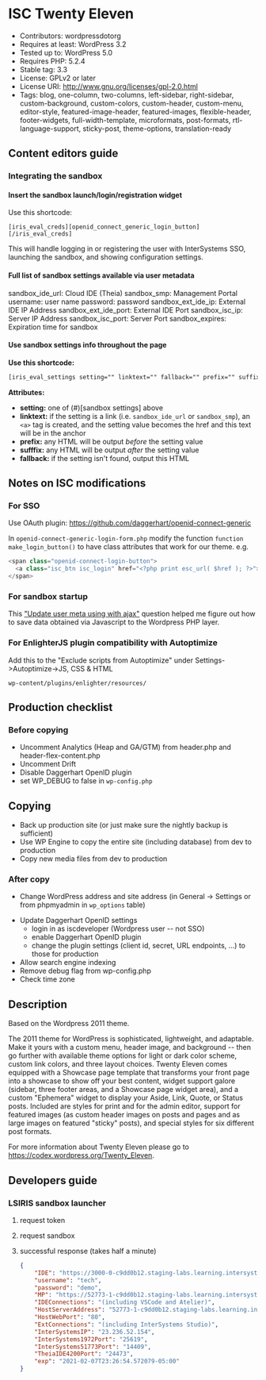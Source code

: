 # ISC Twenty Eleven

- Contributors: wordpressdotorg
- Requires at least: WordPress 3.2
- Tested up to: WordPress 5.0
- Requires PHP: 5.2.4
- Stable tag: 3.3
- License: GPLv2 or later
- License URI: http://www.gnu.org/licenses/gpl-2.0.html
- Tags: blog, one-column, two-columns, left-sidebar, right-sidebar, custom-background, custom-colors, custom-header, custom-menu, editor-style, featured-image-header, featured-images, flexible-header, footer-widgets, full-width-template, microformats, post-formats, rtl-language-support, sticky-post, theme-options, translation-ready

## Content editors guide

### Integrating the sandbox

#### Insert the sandbox launch/login/registration widget

Use this shortcode:

```
[iris_eval_creds][openid_connect_generic_login_button][/iris_eval_creds]
```

This will handle logging in or registering the user with InterSystems SSO, launching the sandbox, and showing configuration settings.

#### Full list of sandbox settings available via user metadata

sandbox_ide_url: Cloud IDE (Theia)
sandbox_smp: Management Portal
username: user name
password: password
sandbox_ext_ide_ip: External IDE IP Address
sandbox_ext_ide_port: External IDE Port
sandbox_isc_ip: Server IP Address
sandbox_isc_port: Server Port
sandbox_expires: Expiration time for sandbox

#### Use sandbox settings info throughout the page

**Use this shortcode:**

```html
[iris_eval_settings setting="" linktext="" fallback="" prefix="" suffix=""][/iris_eval_settings]
```

**Attributes:**

- **setting:** one of (#)[sandbox settings] above
- **linktext:** if the setting is a link (i.e. `sandbox_ide_url` or `sandbox_smp`), an `<a>` tag is created, and the setting value becomes the href and this text will be in the anchor
- **prefix:** any HTML will be output *before* the setting value
- **sufffix:** any HTML will be output *after* the setting value
- **fallback:** if the setting isn't found, output this HTML

## Notes on ISC modifications

### For SSO

Use OAuth plugin: https://github.com/daggerhart/openid-connect-generic

In `openid-connect-generic-login-form.php` modify the function `function make_login_button()` to have class attributes that work for our theme.
e.g. 

```javascript
<span class="openid-connect-login-button">
  <a class="isc_btn isc_login" href="<?php print esc_url( $href ); ?>"><?php print $text; ?></a>
</span>
```

### For sandbox startup

This ["Update user meta using with ajax"](https://wordpress.stackexchange.com/questions/216140/update-user-meta-using-with-ajax) question helped me figure out how to save data obtained via Javascript to the Wordpress PHP layer.

### For EnlighterJS plugin compatibility with Autoptimize

Add this to the "Exclude scripts from Autoptimize" under Settings->Autoptimize->JS, CSS & HTML

`wp-content/plugins/enlighter/resources/`

## Production checklist

### Before copying

- Uncomment Analytics (Heap and GA/GTM) from header.php and header-flex-content.php
- Uncomment Drift
- Disable Daggerhart OpenID plugin
- set WP_DEBUG to false in `wp-config.php`

## Copying

- Back up production site (or just make sure the nightly backup is sufficient)
- Use WP Engine to copy the entire site (including database) from dev to production
- Copy new media files from dev to production

### After copy

- Change WordPress address and site address (in General -> Settings or from phpmyadmin in `wp_options` table)
<!-- - Change SSO URLs (now handled in functions.php by changing URL based on site) -->
- Update Daggerhart OpenID settings
  - login in as iscdeveloper (Wordpress user -- not SSO)
  - enable Daggerhart OpenID plugin
  - change the plugin settings (client id, secret, URL endpoints, ...) to those for production
- Allow search engine indexing
- Remove debug flag from wp-config.php
- Check time zone

## Description

Based on the Wordpress 2011 theme.

The 2011 theme for WordPress is sophisticated, lightweight, and adaptable. Make it yours with a custom menu, header image, and background -- then go further with available theme options for light or dark color scheme, custom link colors, and three layout choices. Twenty Eleven comes equipped with a Showcase page template that transforms your front page into a showcase to show off your best content, widget support galore (sidebar, three footer areas, and a Showcase page widget area), and a custom "Ephemera" widget to display your Aside, Link, Quote, or Status posts. Included are styles for print and for the admin editor, support for featured images (as custom header images on posts and pages and as large images on featured "sticky" posts), and special styles for six different post formats.

For more information about Twenty Eleven please go to https://codex.wordpress.org/Twenty_Eleven.


## Developers guide

### LSIRIS sandbox launcher

1. request token
2. request sandbox
3. successful response (takes half a minute)

    ```json
    {
        "IDE": "https://3000-0-c9dd0b12.staging-labs.learning.intersystems.com",
        "username": "tech",
        "password": "demo",
        "MP": "https://52773-1-c9dd0b12.staging-labs.learning.intersystems.com/csp/sys/UtilHome.csp?IRISUsername=tech&IRISPassword=demo",
        "IDEConnections": "(including VSCode and Atelier)",
        "HostServerAddress": "52773-1-c9dd0b12.staging-labs.learning.intersystems.com",
        "HostWebPort": "80",
        "ExtConnections": "(including InterSystems Studio)",
        "InterSystemsIP": "23.236.52.154",
        "InterSystems1972Port": "25619",
        "InterSystems51773Port": "14409",
        "TheiaIDE4200Port": "24473",
        "exp": "2021-02-07T23:26:54.572079-05:00"
    }
    ```
